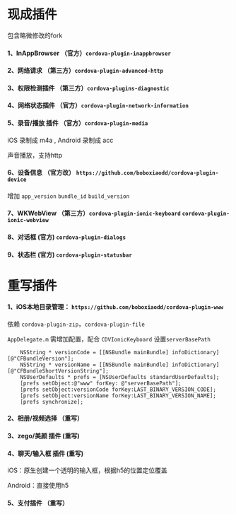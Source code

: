 # 现成插件
包含略微修改的fork

#### 1、InAppBrowser （官方）`cordova-plugin-inappbrowser`

#### 2、网络请求 （第三方）`cordova-plugin-advanced-http`

#### 3、权限检测插件 （第三方）`cordova-plugins-diagnostic`

#### 4、网络状态插件 （官方）`cordova-plugin-network-information`

#### 5、录音/播放 插件 （官方）`cordova-plugin-media`

iOS  录制成 m4a , Android 录制成 acc 

声音播放，支持http

#### 6、设备信息 （官方改） `https://github.com/boboxiaodd/cordova-plugin-device`
增加 `app_version` `bundle_id` `build_version`

#### 7、WKWebView （第三方）`cordova-plugin-ionic-keyboard` `cordova-plugin-ionic-webview`
#### 8、对话框 (官方) `cordova-plugin-dialogs`
#### 9、状态栏 (官方) `cordova-plugin-statusbar`

# 重写插件

#### 1、iOS本地目录管理： `https://github.com/boboxiaodd/cordova-plugin-www`
依赖 `cordova-plugin-zip`，`cordova-plugin-file`

`AppDelegate.m` 需增加配置，配合 `CDVIonicKeyboard` 设置`serverBasePath`
```objc
    NSString * versionCode = [[NSBundle mainBundle] infoDictionary][@"CFBundleVersion"];
    NSString * versionName = [[NSBundle mainBundle] infoDictionary][@"CFBundleShortVersionString"];
    NSUserDefaults * prefs = [NSUserDefaults standardUserDefaults];
    [prefs setObject:@"www" forKey: @"serverBasePath"];
    [prefs setObject:versionCode forKey:LAST_BINARY_VERSION_CODE];
    [prefs setObject:versionName forKey:LAST_BINARY_VERSION_NAME];
    [prefs synchronize];
```

#### 2、相册/视频选择 （重写）

#### 3、zego/美颜 插件 (重写)

#### 4、聊天/输入框 插件 (重写)

iOS：原生创建一个透明的输入框，根据h5的位置定位覆盖

Android：直接使用h5


#### 5、支付插件 （重写）


